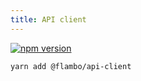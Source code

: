 ```yaml
---
title: API client
---
```


[![npm version](https://img.shields.io/npm/v/@flambo/api-client.svg?style=flat-square)](https://www.npmjs.com/package/@flambo/api-client)

``` sh
yarn add @flambo/api-client
```